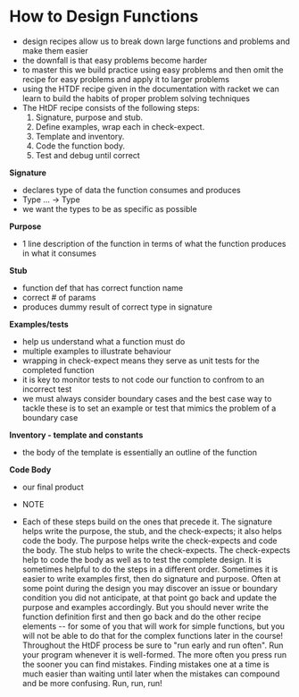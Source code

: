 # How to Design Functions
* design recipes allow us to break down large functions and problems and make them easier
* the downfall is that easy problems become harder
* to master this we build practice using easy problems and then omit the recipe for easy problems and apply it to larger problems
* using the HTDF recipe given in the documentation with racket we can learn to build the habits of proper problem solving techniques
* The HtDF recipe consists of the following steps:
    1. Signature, purpose and stub.
    2. Define examples, wrap each in check-expect.
    3. Template and inventory.
    4. Code the function body.
    5. Test and debug until correct

**Signature**
* declares type of data the function consumes and produces
* Type ... -> Type
* we want the types to be as specific as possible


**Purpose**
* 1 line description of the function in terms of what the function produces in what it consumes

**Stub**
* function def that has correct function name
* correct # of params
* produces dummy result of correct type in signature

**Examples/tests**
* help us understand what a function must do
* multiple examples to illustrate behaviour
* wrapping in check-expect means they serve as unit tests for the completed function
* it is key to monitor tests to not code our function to confrom to an incorrect test
* we must always consider boundary cases and the best case way to tackle these is to set an example or test that mimics the problem of a boundary case 

**Inventory - template and constants**
* the body of the template is essentially an outline of the function

**Code Body**
* our final product

* NOTE
* Each of these steps build on the ones that precede it. The signature helps write the purpose, the stub, and the check-expects; it also helps code the body. The purpose helps write
the check-expects and code the body. The stub helps to write the check-expects. The check-expects help to code the body as well as to test the complete design.
It is sometimes helpful to do the steps in a different order. Sometimes it is easier to write examples first, then do signature and purpose. Often at some point during the design you may discover an issue or boundary condition you did not anticipate, at that point go back and update the purpose and examples accordingly. But you should never write the function definition first and then go back and do the other recipe elements -- for some of you that will work for simple functions, but you will not be able to do that for the complex functions later in the course!
Throughout the HtDF process be sure to "run early and run often". Run your program whenever it is well-formed. The more often you press run the sooner you can find mistakes. Finding mistakes one at a time is much easier than waiting until later when the mistakes can compound and be more confusing. Run, run, run!

